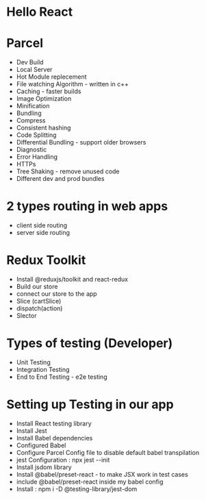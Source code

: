 # Hello React

# Parcel
- Dev Build 
- Local Server
- Hot Module replecement
- File watching Algorithm - written in c++
- Caching - faster builds
- Image Optimization
- Minification
- Bundling
- Compress
- Consistent hashing
- Code Splitting
- Differential Bundling - support older browsers
- Diagnostic
- Error Handling
- HTTPs
- Tree Shaking - remove unused code
- Different dev and prod bundles


# 2 types routing in web apps
- client side routing
- server side routing

# Redux Toolkit
- Install @reduxjs/toolkit and react-redux
- Build our store
- connect our store to the app
- Slice (cartSlice)
- dispatch(action)
- Slector


# Types of testing (Developer)
- Unit Testing
- Integration Testing 
- End to End Testing - e2e testing

# Setting up Testing in our app
- Install React testing library
- Install Jest
- Install Babel dependencies
- Configured Babel
- Configure Parcel Config file to disable default babel transpilation
- jest Configuration : npx jest --init
- Install jsdom library
- Install @babel/preset-react - to make JSX work in test cases
- include @babel/preset-react inside my babel config
- Install : npm i -D @testing-library/jest-dom
